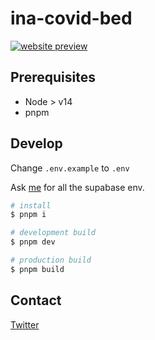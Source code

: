 # ina-covid-bed

[![website preview](https://api.microlink.io/?url=https%3A%2F%2Fbed.ina-covid.com&overlay.browser=dark&screenshot=true&meta=false&embed=screenshot.url)](https://bed.ina-covid.com)

## Prerequisites

- Node > v14
- pnpm

## Develop

Change `.env.example` to `.env`

Ask [me](https://twitter.com/agalliosamai) for all the supabase env.

```bash
# install
$ pnpm i

# development build
$ pnpm dev

# production build
$ pnpm build
```

## Contact

[Twitter](https://twitter.com/agalliosamai)
